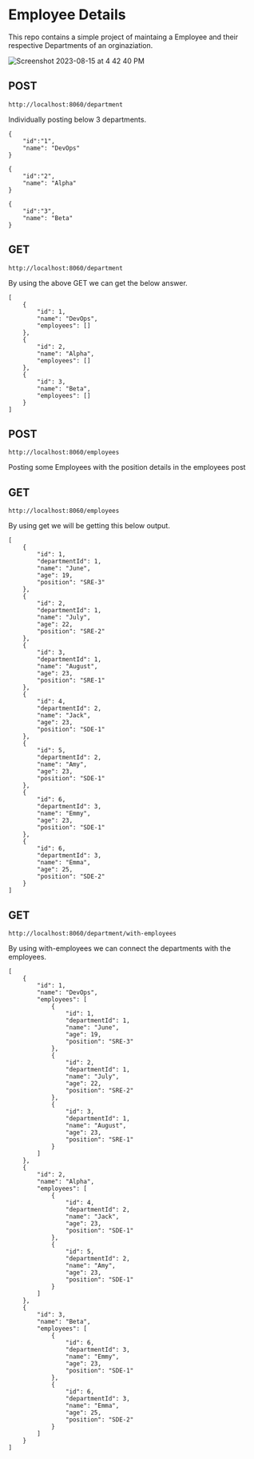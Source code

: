 # Employee Details
This repo contains a simple project of maintaing a Employee and their respective Departments of an orginaziation. 

![Screenshot 2023-08-15 at 4 42 40 PM](https://github.com/sandyhandle/employee-details/assets/64911148/3f566211-86dd-455a-86c5-9ff1e7dea993)


## POST
```
http://localhost:8060/department
```
Individually posting below 3 departments.
```
{
    "id":"1",
    "name": "DevOps"
}
```
```
{
    "id":"2",
    "name": "Alpha"
}
```
```
{
    "id":"3",
    "name": "Beta"
}
```

## GET
```
http://localhost:8060/department
```
By using the above GET we can get the below answer.
```
[
    {
        "id": 1,
        "name": "DevOps",
        "employees": []
    },
    {
        "id": 2,
        "name": "Alpha",
        "employees": []
    },
    {
        "id": 3,
        "name": "Beta",
        "employees": []
    }
]
```

## POST
```
http://localhost:8060/employees
```
Posting some Employees with the position details in the employees post

## GET
```
http://localhost:8060/employees
```
By using get we will be getting this below output. 
```
[
    {
        "id": 1,
        "departmentId": 1,
        "name": "June",
        "age": 19,
        "position": "SRE-3"
    },
    {
        "id": 2,
        "departmentId": 1,
        "name": "July",
        "age": 22,
        "position": "SRE-2"
    },
    {
        "id": 3,
        "departmentId": 1,
        "name": "August",
        "age": 23,
        "position": "SRE-1"
    },
    {
        "id": 4,
        "departmentId": 2,
        "name": "Jack",
        "age": 23,
        "position": "SDE-1"
    },
    {
        "id": 5,
        "departmentId": 2,
        "name": "Amy",
        "age": 23,
        "position": "SDE-1"
    },
    {
        "id": 6,
        "departmentId": 3,
        "name": "Emmy",
        "age": 23,
        "position": "SDE-1"
    },
    {
        "id": 6,
        "departmentId": 3,
        "name": "Emma",
        "age": 25,
        "position": "SDE-2"
    }
]
```

## GET
```
http://localhost:8060/department/with-employees
```
By using with-employees we can connect the departments with the employees. 
```
[
    {
        "id": 1,
        "name": "DevOps",
        "employees": [
            {
                "id": 1,
                "departmentId": 1,
                "name": "June",
                "age": 19,
                "position": "SRE-3"
            },
            {
                "id": 2,
                "departmentId": 1,
                "name": "July",
                "age": 22,
                "position": "SRE-2"
            },
            {
                "id": 3,
                "departmentId": 1,
                "name": "August",
                "age": 23,
                "position": "SRE-1"
            }
        ]
    },
    {
        "id": 2,
        "name": "Alpha",
        "employees": [
            {
                "id": 4,
                "departmentId": 2,
                "name": "Jack",
                "age": 23,
                "position": "SDE-1"
            },
            {
                "id": 5,
                "departmentId": 2,
                "name": "Amy",
                "age": 23,
                "position": "SDE-1"
            }
        ]
    },
    {
        "id": 3,
        "name": "Beta",
        "employees": [
            {
                "id": 6,
                "departmentId": 3,
                "name": "Emmy",
                "age": 23,
                "position": "SDE-1"
            },
            {
                "id": 6,
                "departmentId": 3,
                "name": "Emma",
                "age": 25,
                "position": "SDE-2"
            }
        ]
    }
]
```
